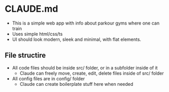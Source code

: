 # CLAUDE.md

- This is a simple web app with info about parkour gyms where one can train
- Uses simple html/css/ts
- UI should look modern, sleek and minimal, with flat elements.

## File structire

- All code files should be inside src/ folder, or in a subfolder inside of it
    - Claude can freely move, create, edit, delete files inside of src/ folder
- All config files are in config/ folder
    - Claude can create boilerplate stuff here when needed